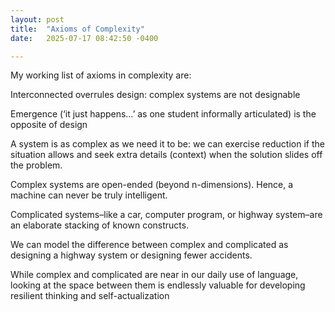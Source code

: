 ```yaml
---
layout: post
title:  "Axioms of Complexity"
date:   2025-07-17 08:42:50 -0400

---
```




My working list of axioms in complexity are:

Interconnected overrules design: complex systems are not designable

Emergence (‘it just happens…’ as one student informally articulated) is the opposite of design

A system is as complex as we need it to be: we can exercise reduction if the situation allows and seek extra details (context) when the solution slides off the problem.

Complex systems are open-ended (beyond n-dimensions). Hence, a machine can never be truly intelligent.

Complicated systems–like a car, computer program, or highway system–are an elaborate stacking of known constructs.

We can model the difference between complex and complicated as designing a highway system or designing fewer accidents.

While complex and complicated are near in our daily use of language, looking at the space between them is endlessly valuable for developing resilient thinking and self-actualization